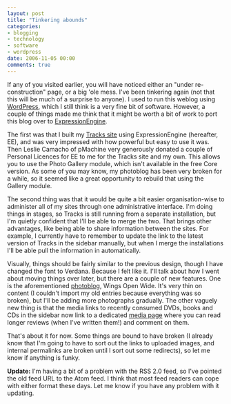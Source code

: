 ```yaml
---
layout: post
title: "Tinkering abounds"
categories:
- blogging
- technology
- software
- wordpress
date: 2006-11-05 00:00
comments: true
---
```


<p>If any of you visited earlier, you will have noticed either an "under re-construction" page, or a big 'ole mess. I've been tinkering again (not that this will be much of a surprise to anyone). I used to run this weblog using <a href="http://wordpress.org/">WordPress</a>, which I still think is a very fine bit of software. However, a couple of things made me think that it might be worth a bit of work to port this blog over to <a href="http://pmachine.com/ee">ExpressionEngine</a>.</p>

<p>The first was that I built my <a href="http://www.rousette.org/uk/project/">Tracks site</a> using ExpressionEngine (hereafter, EE), and was very impressed with how powerful but easy to use it was. Then Leslie Camacho of pMachine very generously donated a couple of Personal Licences for EE to me for the Tracks site and my own. This allows you to use the Photo Gallery module, which isn't available in the free Core version. As some of you may know, my photoblog has been very broken for a while, so it seemed like a great opportunity to rebuild that using the Gallery module.</p>

<p>The second thing was that it would be quite a bit easier organisation-wise to administer all of my sites through one administrative interface. I'm doing things in stages, so Tracks is still running from a separate installation, but I'm quietly confident that I'll be able to merge the two. That brings other advantages, like being able to share information between the sites. For example, I currently have to remember to update the link to the latest version of Tracks in the sidebar manually, but when I merge the installations I'll be able pull the information in automatically.</p>


<p>Visually, things should be fairly similar to the previous design, though I have changed the font to Verdana. Because I felt like it. I'll talk about how I went about moving things over later, but there are a couple of new features. One is the aforementioned <a href="http://www.rousette.org.uk/wingsopenwide/">photoblog</a>, Wings Open Wide. It's very thin on content (I couldn't import my old entries because everything was so broken), but I'll be adding more photographs gradually. The other vaguely new thing is that the media links to recently consumed DVDs, books and CDs in the sidebar now link to a dedicated <a href="http://www.rousette.org.uk/media">media page</a> where you can read longer reviews (when I've written them!) and comment on them.</p>

<p>That's about it for now. Some things are bound to have broken (I already know that I'm going to have to sort out the links to uploaded images, and internal permalinks are broken until I sort out some redirects), so let me know if anything is funky.</p>

<p><strong>Update:</strong> I'm having a bit of a problem with the RSS 2.0 feed, so I've pointed the old feed URL to the Atom feed. I think that most feed readers can cope with either format these days. Let me know if you have any problem with it updating.</p>

